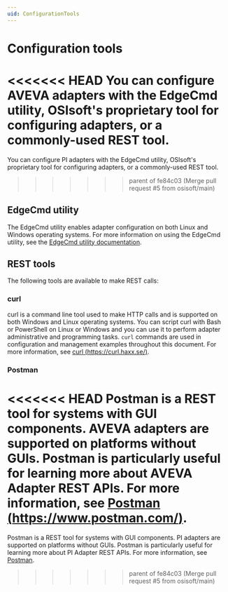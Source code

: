 ```yaml
---
uid: ConfigurationTools
---
```


# Configuration tools

<<<<<<< HEAD
You can configure AVEVA adapters with the EdgeCmd utility, OSIsoft's proprietary tool for configuring adapters, or a commonly-used REST tool.
=======
You can configure PI adapters with the EdgeCmd utility, OSIsoft's proprietary tool for configuring adapters, or a commonly-used REST tool.
>>>>>>> parent of fe84c03 (Merge pull request #5 from osisoft/main)

## EdgeCmd utility

The EdgeCmd utility enables adapter configuration on both Linux and Windows operating systems. For more information on using the EdgeCmd utility, see the [EdgeCmd utility documentation](https://docs.osisoft.com/bundle/edgecmd/page/index.html).

## REST tools

The following tools are available to make REST calls:

### curl

curl is a command line tool used to make HTTP calls and is supported on both Windows and Linux operating systems. You can script curl with Bash or PowerShell on Linux or Windows and you can use it to perform adapter administrative and programming tasks. `curl` commands are used in configuration and management examples throughout this document. For more information, see [curl (https://curl.haxx.se/)](https://curl.haxx.se/).

### Postman

<<<<<<< HEAD
Postman is a REST tool for systems with GUI components. AVEVA adapters are supported on platforms without GUIs. Postman is particularly useful for learning more about AVEVA Adapter REST APIs. For more information, see [Postman (https://www.postman.com/)](https://www.postman.com/).
=======
Postman is a REST tool for systems with GUI components. PI adapters are supported on platforms without GUIs. Postman is particularly useful for learning more about PI Adapter REST APIs. For more information, see [Postman](https://www.postman.com/).
>>>>>>> parent of fe84c03 (Merge pull request #5 from osisoft/main)
